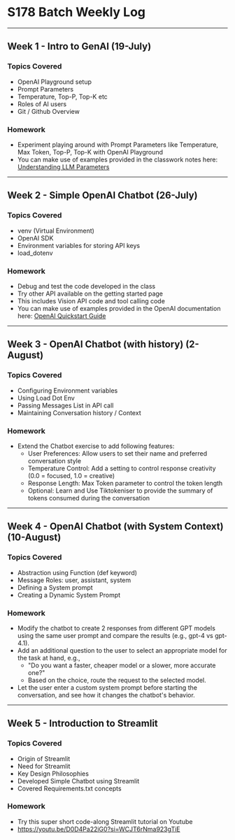 # S178 Batch Weekly Log

---

## Week 1 - Intro to GenAI (19-July)

### Topics Covered
- OpenAI Playground setup
- Prompt Parameters
- Temperature, Top-P, Top-K etc
- Roles of AI users
- Git / Github Overview

### Homework
- Experiment playing around with Prompt Parameters like Temperature, Max Token, Top-P, Top-K with OpenAI Playground
- You can make use of examples provided in the classwork notes here: [Understanding LLM Parameters](https://github.com/sanketana/GenAI-Foudations/blob/main/Week01_Intro_GenAI/notes.md#understanding-llm-parameters)

---

## Week 2 - Simple OpenAI Chatbot (26-July)

### Topics Covered
- venv (Virtual Environment)
- OpenAI SDK
- Environment variables for storing API keys
- load_dotenv

### Homework
- Debug and test the code developed in the class
- Try other API available on the getting started page
- This includes Vision API code and tool calling code
- You can make use of examples provided in the OpenAI documentation here: [OpenAI Quickstart Guide](https://platform.openai.com/docs/quickstart?api-mode=responses)

---

## Week 3 - OpenAI Chatbot (with history) (2-August)

### Topics Covered
- Configuring Environment variables
- Using Load Dot Env
- Passing Messages List in API call
- Maintaining Conversation history / Context

### Homework
- Extend the Chatbot exercise to add following features:
  - User Preferences: Allow users to set their name and preferred conversation style
  - Temperature Control: Add a setting to control response creativity (0.0 = focused, 1.0 = creative)
  - Response Length: Max Token parameter to control the token length
  - Optional: Learn and Use Tiktokeniser to provide the summary of tokens consumed during the conversation

---

## Week 4 - OpenAI Chatbot (with System Context) (10-August)

### Topics Covered
- Abstraction using Function (def keyword)
- Message Roles: user, assistant, system
- Defining a System prompt
- Creating a Dynamic System Prompt

### Homework
- Modify the chatbot to create 2 responses from different GPT models using the same user prompt and compare the results (e.g., gpt-4 vs gpt-4.1).
- Add an additional question to the user to select an appropriate model for the task at hand, e.g.,
  - "Do you want a faster, cheaper model or a slower, more accurate one?"
  - Based on the choice, route the request to the selected model.
- Let the user enter a custom system prompt before starting the conversation, and see how it changes the chatbot's behavior.

---

## Week 5 - Introduction to Streamlit

### Topics Covered
- Origin of Streamlit
- Need for Streamlit
- Key Design Philosophies
- Developed Simple Chatbot using Streamlit
- Covered Requirements.txt concepts

### Homework
- Try this super short code-along Streamlit tutorial on Youtube
- https://youtu.be/D0D4Pa22iG0?si=WCJT6rNma923gTiE
